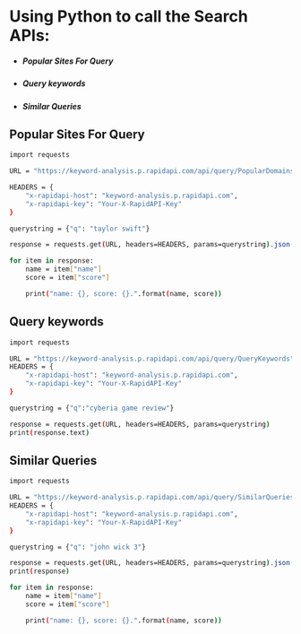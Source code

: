# Using Python to call the Search APIs:
  - ##### Popular Sites For Query
  - ##### Query keywords
  - ##### Similar Queries


## Popular Sites For Query
```sh
import requests

URL = "https://keyword-analysis.p.rapidapi.com/api/query/PopularDomainsForQuery"

HEADERS = {
    "x-rapidapi-host": "keyword-analysis.p.rapidapi.com",
    "x-rapidapi-key": "Your-X-RapidAPI-Key"
}

querystring = {"q": "taylor swift"}

response = requests.get(URL, headers=HEADERS, params=querystring).json()

for item in response:
    name = item["name"]
    score = item["score"]

    print("name: {}, score: {}.".format(name, score))

```


## Query keywords
```sh
import requests

URL = "https://keyword-analysis.p.rapidapi.com/api/query/QueryKeywords"
HEADERS = {
    "x-rapidapi-host": "keyword-analysis.p.rapidapi.com",
    "x-rapidapi-key": "Your-X-RapidAPI-Key"
}

querystring = {"q":"cyberia game review"}

response = requests.get(URL, headers=HEADERS, params=querystring)
print(response.text)
```



## Similar Queries
```sh
import requests

URL = "https://keyword-analysis.p.rapidapi.com/api/query/SimilarQueries"
HEADERS = {
    "x-rapidapi-host": "keyword-analysis.p.rapidapi.com",
    "x-rapidapi-key": "Your-X-RapidAPI-Key"
}

querystring = {"q": "john wick 3"}

response = requests.get(URL, headers=HEADERS, params=querystring).json()
print(response)

for item in response:
    name = item["name"]
    score = item["score"]

    print("name: {}, score: {}.".format(name, score))
```



[//]: # (These are reference links used in the body of this note and get stripped out when the markdown processor does its job. There is no need to format nicely because it shouldn't be seen. Thanks SO - http://stackoverflow.com/questions/4823468/store-comments-in-markdown-syntax)


